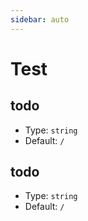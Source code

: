 ```yaml
---
sidebar: auto
---
```


# Test

## todo

- Type: `string`
- Default: `/`

## todo

- Type: `string`
- Default: `/`
